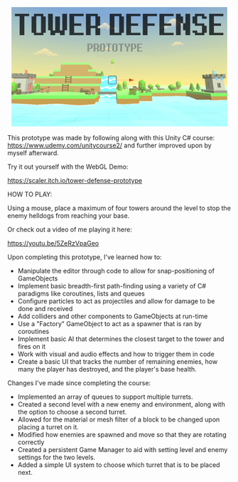 <p align="center"> 
<img src="TowerDefenseBanner2.0.png">
</p>


This prototype was made by following along with this Unity C# course: https://www.udemy.com/unitycourse2/ and further improved upon by myself afterward.



Try it out yourself with the WebGL Demo:

https://scaler.itch.io/tower-defense-prototype


HOW TO PLAY: 

Using a mouse, place a maximum of four towers around the level to stop the enemy helldogs from reaching your base.

Or check out a video of me playing it here:

https://youtu.be/5ZeRzVpaGeo


Upon completing this prototype, I've learned how to:

- Manipulate the editor through code to allow for snap-positioning of GameObjects
- Implement basic breadth-first path-finding using a variety of C# paradigms like coroutines, lists and queues
- Configure particles to act as projectiles and allow for damage to be done and received
- Add colliders and other components to GameObjects at run-time
- Use a "Factory" GameObject to act as a spawner that is ran by coroutines
- Implement basic AI that determines the closest target to the tower and fires on it
- Work with visual and audio effects and how to trigger them in code
- Create a basic UI that tracks the number of remaining enemies, how many the player has destroyed, and the player's base health. 

Changes I've made since completing the course:

- Implemented an array of queues to support multiple turrets.
- Created a second level with a new enemy and environment, along with the option to choose a second turret.
- Allowed for the material or mesh filter of a block to be changed upon placing a turret on it.
- Modified how enemies are spawned and move so that they are rotating correctly
- Created a persistent Game Manager to aid with setting level and enemy settings for the two levels.
- Added a simple UI system to choose which turret that is to be placed next.
